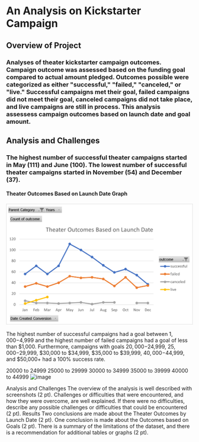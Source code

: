 # An Analysis on Kickstarter Campaign
## Overview of Project
### Analyses of theater kickstarter campaign outcomes. Campaign outcome was assessed based on the funding goal compared to actual amount pledged. Outcomes possible were categorized as either "successful," "failed," "canceled," or "live." Successful campaigns met their goal, failed campaigns did not meet their goal, canceled campaigns did not take place, and live campaigns are still in process. This analysis assessess campaign outcomes based on launch date and goal amount.
## Analysis and Challenges
### The highest number of successful theater campaigns started in May (111) and June (100). The lowest number of successful theater campaigns started in November (54) and December (37). 
#### Theater Outcomes Based on Launch Date Graph
![Theater Outcomes vs Launch Date](Theater_Outcomes_vs_LaunchDate2.png)



The highest number of successful campaigns had a goal between $1,000-$4,999 and the highest number of failed campaigns had a goal of less than $1,000. Furthermore, campaigns with goals $20,000-$24,999, $25,000-$29,999, $30,000 to $34,999, $35,000 to $39,999, $40,000-$44,999, and $50,000+ had a 100% success rate.

20000 to 24999
25000 to 29999
30000 to 34999
35000 to 39999
40000 to 44999
![image](https://user-images.githubusercontent.com/98576235/153332147-c4459716-a5a3-4ceb-b149-119d944f77f4.png)

Analysis and Challenges
The overview of the analysis is well described with screenshots (2 pt).
Challenges or difficulties that were encountered, and how they were overcome, are well explained. If there were no difficulties, describe any possible challenges or difficulties that could be encountered (2 pt).
Results
Two conclusions are made about the Theater Outcomes by Launch Date (2 pt).
One conclusion is made about the Outcomes based on Goals (2 pt).
There is a summary of the limitations of the dataset, and there is a recommendation for additional tables or graphs (2 pt).
